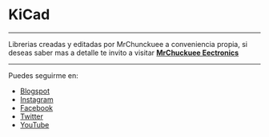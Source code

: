# KiCad
***

Librerias creadas y editadas por MrChunckuee a conveniencia propia, si deseas saber mas a detalle te invito a visitar [**MrChuckuee Eectronics**](https://mrchunckuee.blogspot.com/p/kicad.html) 

***
Puedes seguirme en:
- [Blogspot](http://mrchunckuee.blogspot.com)
- [Instagram](https://www.instagram.com/mrchunckuee_electronics/)
- [Facebook](https://www.facebook.com/MrChunckueeElectronics)
- [Twitter](https://twitter.com/MrChunckuee)
- [YouTube](https://www.youtube.com/@MrChunckueeElectronics)
